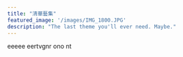 ```yaml
---
title: "清華藝集"
featured_image: '/images/IMG_1800.JPG'
description: "The last theme you'll ever need. Maybe."
---
```



eeeee
eertvgnr ono nt

